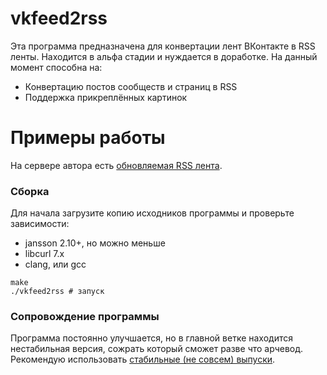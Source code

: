 # vkfeed2rss
Эта программа предназначена для конвертации лент ВКонтакте в RSS ленты. Находится в альфа стадии и нуждается в доработке. На данный момент способна на:
* Конвертацию постов сообществ и страниц в RSS
* Поддержка прикреплённых картинок

# Примеры работы
На сервере автора есть [обновляемая RSS лента](http://reedych.ddns.net/rss/lentach.rss).

### Сборка
Для начала загрузите копию исходников программы и проверьте зависимости:
* jansson 2.10+, но можно меньше
* libcurl 7.x
* clang, или gcc

```
make
./vkfeed2rss # запуск
```
### Сопровождение программы
Программа постоянно улучшается, но в главной ветке находится нестабильная версия, сожрать который сможет разве что арчевод. Рекомендую использовать [стабильные (не совсем) выпуски](https://github.com/Reedych/vkfeed2rss/releases).
